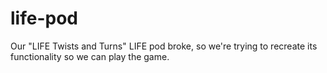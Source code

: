 # life-pod
Our "LIFE Twists and Turns" LIFE pod broke, so we're trying to recreate its functionality so we can play the game.
